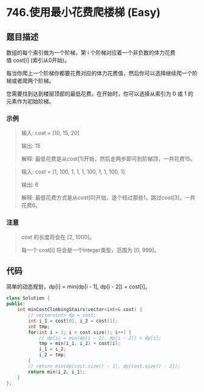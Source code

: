 # 746.使用最小花费爬楼梯 (Easy)

## 题目描述

数组的每个索引做为一个阶梯，第 i 个阶梯对应着一个非负数的体力花费值 cost[i] (索引从0开始)。

每当你爬上一个阶梯你都要花费对应的体力花费值，然后你可以选择继续爬一个阶梯或者爬两个阶梯。

您需要找到达到楼层顶部的最低花费。在开始时，你可以选择从索引为 0 或 1 的元素作为初始阶梯。

### 示例

> 输入: cost = [10, 15, 20]
> 
> 输出: 15
> 
> 解释: 最低花费是从cost[1]开始，然后走两步即可到阶梯顶，一共花费15。

> 输入: cost = [1, 100, 1, 1, 1, 100, 1, 1, 100, 1]
> 
> 输出: 6
> 
> 解释: 最低花费方式是从cost[0]开始，逐个经过那些1，跳过cost[3]，一共花费6。

### 注意

> cost 的长度将会在 [2, 1000]。
> 
> 每一个 cost[i] 将会是一个Integer类型，范围为 [0, 999]。

## 代码

简单的动态规划，dp[i] = min(dp[i - 1], dp[i - 2]) + cost[i]。

```c++ tab="dp"
class Solution {
public:
    int minCostClimbingStairs(vector<int>& cost) {
        // vector<int> dp = cost;
        int i_1 = cost[0], i_2 = cost[1];
        int tmp;
        for(int i = 2; i < cost.size(); i++) {
            // dp[i] = min(dp[i - 1], dp[i - 2]) + dp[i];
            tmp = min(i_1, i_2) + cost[i];
            i_1 = i_2;
            i_2 = tmp;
        }
        // return min(dp[cost.size() - 1], dp[cost.size() - 2]);
        return min(i_2, i_1);
    }
};
```